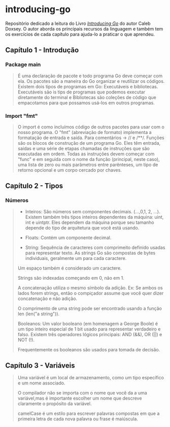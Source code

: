 # introducing-go 

Repositório dedicado a leitura do Livro [_Introducing Go_](https://www.amazon.com.br/Introducing-Go-Caleb-Doxsey/dp/1491941952) do autor Caleb Doxsey.
O autor aborda os principais recursos da linguagem e também tem os exercícios de cada capítulo para ajuda-lo a praticar o que aprendeu.

## Capítulo 1 - Introdução

### Package main
> É uma declaração de pacote e todo programa Go deve começar com ela.
> Os pacotes são a maneira do Go organizar e reutilizar os códigos.
> Existem dois tipos de programas em Go: Executáveis e bibliotecas. Executáveis são is tips de programas que podemos executar diretamente do terminal e Bibliotecas são coleções de código que empacotamos para que possamos usá-los em outros programas.

### Import "fmt"
> O import é como incluímos código de outros pacotes para usar com o nosso programa.
> O "fmt" (abreviação de formato) implementa a formatação de entrada e saída.
> Para comentários -> // e /**/.
> Funções são os blocos de construção de um programa Go. Eles têm entrada, saídas e uma série de etapas chamadas de instruções que são executadas em ordem. Todas as instruções devem começar com "func" e em seguida com o nome da função (principal, neste caso), uma lista de zero ou mais parâmetros entre parênteses, um tipo de retorno opcional e um corpo cercado por chaves.

## Capítulo 2 - Tipos
### Números
> - Inteiros: São números sem componentes decimais. (...,0,1, 2, ...). Existem também três tipos inteiros dependentes da 
máquina: uint, int e uintptr. Eles dependem da máquina porque seu tamanho depende 
do tipo de arquitetura que você está usando.
>
> - Floats: Contém um componente decimal.
> 
> - String: Sequência de caracteres com comprimeito definido usadas para representar texto. As strings Go são compostas de bytes individuais, geralmente um para cada caractere.
>
> Um espaço também é considerado um caractere.
>
> Strings são indexadas começando em 0, não em 1.
>
> A concatenação utiliza o mesmo símbolo da adição. Ex: Se ambos os lados forem strings, então o compiçador assume que você quer dizer concatenação e não adição.
>
> O comprimento de uma string pode ser encontrado usando a função len (len("a string")).
>
> Booleanos: Um valor booleano (em homenagem a George Boole) é um tipo inteiro especial de 1 bit usado para representar verdadeiro e falso. Existem três operadores lógicos principais: AND (&&), OR (||) e NOT (!).
>
> Frequentemente os booleanos são usados para tomada de decisão.

## Capítulo 3 - Variáveis
>
> Uma variável é um local de armazenamento, como um tipo específico e um nome associado.
>
> O compilador não se importa com o nome que você da a uma variável,mas é importante escolher um nome que descreve claramente o propósito da variável.
>
> camelCase é um estilo para escrever palavras compostas em que a primeira letra de cada nova palavra ou frase é maiúscula.
>
> 

